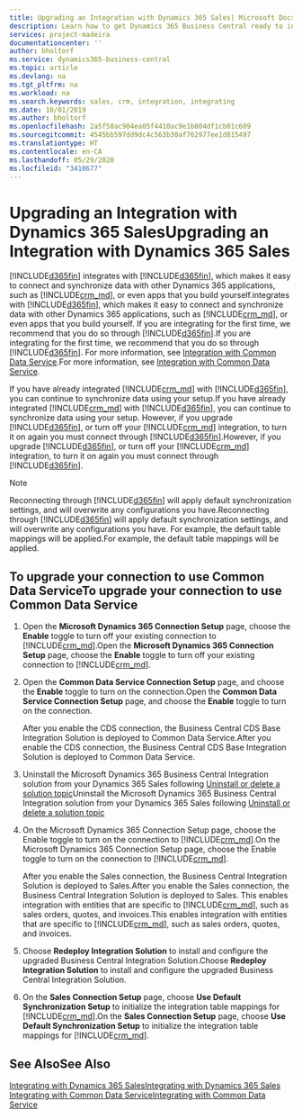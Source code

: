 ```yaml
---
title: Upgrading an Integration with Dynamics 365 Sales| Microsoft Docs
description: Learn how to get Dynamics 365 Business Central ready to integrate with Dynamics 365 Sales.
services: project-madeira
documentationcenter: ''
author: bholtorf
ms.service: dynamics365-business-central
ms.topic: article
ms.devlang: na
ms.tgt_pltfrm: na
ms.workload: na
ms.search.keywords: sales, crm, integration, integrating
ms.date: 10/01/2019
ms.author: bholtorf
ms.openlocfilehash: 2a5f58ac904ea05f4410ac9e1b804df1cb01c609
ms.sourcegitcommit: 4545bb597dd9dc4c563b30af762977ee1d815497
ms.translationtype: HT
ms.contentlocale: en-CA
ms.lasthandoff: 05/29/2020
ms.locfileid: "3410677"
---
```

# <a name="upgrading-an-integration-with-dynamics-365-sales"></a><span data-ttu-id="c9ffe-103">Upgrading an Integration with Dynamics 365 Sales</span><span class="sxs-lookup"><span data-stu-id="c9ffe-103">Upgrading an Integration with Dynamics 365 Sales</span></span>
[!INCLUDE[d365fin](includes/d365fin_md.md)] <span data-ttu-id="c9ffe-104">integrates with [!INCLUDE[d365fin](includes/cds_long_md.md)], which makes it easy to connect and synchronize data with other Dynamics 365 applications, such as [!INCLUDE[crm_md](includes/crm_md.md)], or even apps that you build yourself.</span><span class="sxs-lookup"><span data-stu-id="c9ffe-104">integrates with [!INCLUDE[d365fin](includes/cds_long_md.md)], which makes it easy to connect and synchronize data with other Dynamics 365 applications, such as [!INCLUDE[crm_md](includes/crm_md.md)], or even apps that you build yourself.</span></span> <span data-ttu-id="c9ffe-105">If you are integrating for the first time, we recommend that you do so through [!INCLUDE[d365fin](includes/cds_long_md.md)].</span><span class="sxs-lookup"><span data-stu-id="c9ffe-105">If you are integrating for the first time, we recommend that you do so through [!INCLUDE[d365fin](includes/cds_long_md.md)].</span></span> <span data-ttu-id="c9ffe-106">For more information, see [Integration with Common Data Service](admin-common-data-service.md).</span><span class="sxs-lookup"><span data-stu-id="c9ffe-106">For more information, see [Integration with Common Data Service](admin-common-data-service.md).</span></span>

<span data-ttu-id="c9ffe-107">If you have already integrated [!INCLUDE[crm_md](includes/crm_md.md)] with [!INCLUDE[d365fin](includes/d365fin_md.md)], you can continue to synchronize data using your setup.</span><span class="sxs-lookup"><span data-stu-id="c9ffe-107">If you have already integrated [!INCLUDE[crm_md](includes/crm_md.md)] with [!INCLUDE[d365fin](includes/d365fin_md.md)], you can continue to synchronize data using your setup.</span></span> <span data-ttu-id="c9ffe-108">However, if you upgrade [!INCLUDE[d365fin](includes/d365fin_md.md)], or turn off your [!INCLUDE[crm_md](includes/crm_md.md)] integration, to turn it on again you must connect through [!INCLUDE[d365fin](includes/cds_long_md.md)].</span><span class="sxs-lookup"><span data-stu-id="c9ffe-108">However, if you upgrade [!INCLUDE[d365fin](includes/d365fin_md.md)], or turn off your [!INCLUDE[crm_md](includes/crm_md.md)] integration, to turn it on again you must connect through [!INCLUDE[d365fin](includes/cds_long_md.md)].</span></span> 

> [!NOTE]
> <span data-ttu-id="c9ffe-109">Reconnecting through [!INCLUDE[d365fin](includes/cds_long_md.md)] will apply default synchronization settings, and will overwrite any configurations you have.</span><span class="sxs-lookup"><span data-stu-id="c9ffe-109">Reconnecting through [!INCLUDE[d365fin](includes/cds_long_md.md)] will apply default synchronization settings, and will overwrite any configurations you have.</span></span> <span data-ttu-id="c9ffe-110">For example, the default table mappings will be applied.</span><span class="sxs-lookup"><span data-stu-id="c9ffe-110">For example, the default table mappings will be applied.</span></span>

## <a name="to-upgrade-your-connection-to-use-common-data-service"></a><span data-ttu-id="c9ffe-111">To upgrade your connection to use Common Data Service</span><span class="sxs-lookup"><span data-stu-id="c9ffe-111">To upgrade your connection to use Common Data Service</span></span>
1. <span data-ttu-id="c9ffe-112">Open the **Microsoft Dynamics 365 Connection Setup** page, choose the **Enable** toggle to turn off your existing connection to [!INCLUDE[crm_md](includes/crm_md.md)].</span><span class="sxs-lookup"><span data-stu-id="c9ffe-112">Open the **Microsoft Dynamics 365 Connection Setup** page, choose the **Enable** toggle to turn off your existing connection to [!INCLUDE[crm_md](includes/crm_md.md)].</span></span>
2. <span data-ttu-id="c9ffe-113">Open the **Common Data Service Connection Setup** page, and choose the **Enable** toggle to turn on the connection.</span><span class="sxs-lookup"><span data-stu-id="c9ffe-113">Open the **Common Data Service Connection Setup** page, and choose the **Enable** toggle to turn on the connection.</span></span>
  
   <span data-ttu-id="c9ffe-114">After you enable the CDS connection, the Business Central CDS Base Integration Solution is deployed to Common Data Service.</span><span class="sxs-lookup"><span data-stu-id="c9ffe-114">After you enable the CDS connection, the Business Central CDS Base Integration Solution is deployed to Common Data Service.</span></span>
3. <span data-ttu-id="c9ffe-115">Uninstall the Microsoft Dynamics 365 Business Central Integration solution from your Dynamics 365 Sales following [Uninstall or delete a solution topic](/powerapps/developer/common-data-service/uninstall-delete-solution)</span><span class="sxs-lookup"><span data-stu-id="c9ffe-115">Uninstall the Microsoft Dynamics 365 Business Central Integration solution from your Dynamics 365 Sales following [Uninstall or delete a solution topic](/powerapps/developer/common-data-service/uninstall-delete-solution)</span></span> 

4. <span data-ttu-id="c9ffe-116">On the Microsoft Dynamics 365 Connection Setup page, choose the Enable toggle to turn on the connection to [!INCLUDE[crm_md](includes/crm_md.md)].</span><span class="sxs-lookup"><span data-stu-id="c9ffe-116">On the Microsoft Dynamics 365 Connection Setup page, choose the Enable toggle to turn on the connection to [!INCLUDE[crm_md](includes/crm_md.md)].</span></span>
  
   <span data-ttu-id="c9ffe-117">After you enable the Sales connection, the Business Central Integration Solution is deployed to Sales.</span><span class="sxs-lookup"><span data-stu-id="c9ffe-117">After you enable the Sales connection, the Business Central Integration Solution is deployed to Sales.</span></span> <span data-ttu-id="c9ffe-118">This enables integration with entities that are specific to [!INCLUDE[crm_md](includes/crm_md.md)], such as sales orders, quotes, and invoices.</span><span class="sxs-lookup"><span data-stu-id="c9ffe-118">This enables integration with entities that are specific to [!INCLUDE[crm_md](includes/crm_md.md)], such as sales orders, quotes, and invoices.</span></span>
5. <span data-ttu-id="c9ffe-119">Choose **Redeploy Integration Solution** to install and configure the upgraded Business Central Integration Solution.</span><span class="sxs-lookup"><span data-stu-id="c9ffe-119">Choose **Redeploy Integration Solution** to install and configure the upgraded Business Central Integration Solution.</span></span>
6. <span data-ttu-id="c9ffe-120">On the **Sales Connection Setup** page, choose **Use Default Synchronization Setup** to initialize the integration table mappings for [!INCLUDE[crm_md](includes/crm_md.md)].</span><span class="sxs-lookup"><span data-stu-id="c9ffe-120">On the **Sales Connection Setup** page, choose **Use Default Synchronization Setup** to initialize the integration table mappings for [!INCLUDE[crm_md](includes/crm_md.md)].</span></span>

## <a name="see-also"></a><span data-ttu-id="c9ffe-121">See Also</span><span class="sxs-lookup"><span data-stu-id="c9ffe-121">See Also</span></span>
[<span data-ttu-id="c9ffe-122">Integrating with Dynamics 365 Sales</span><span class="sxs-lookup"><span data-stu-id="c9ffe-122">Integrating with Dynamics 365 Sales</span></span>](admin-prepare-dynamics-365-for-sales-for-integration.md)  
[<span data-ttu-id="c9ffe-123">Integrating with Common Data Service</span><span class="sxs-lookup"><span data-stu-id="c9ffe-123">Integrating with Common Data Service</span></span>](admin-common-data-service.md)
